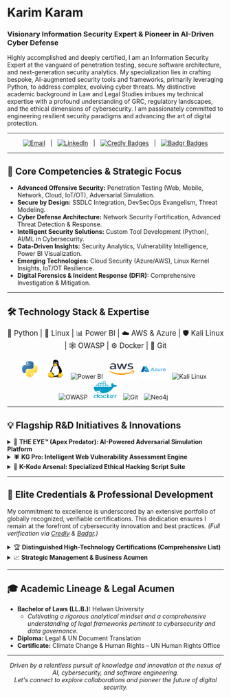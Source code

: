 # Karim Karam 
### Visionary Information Security Expert & Pioneer in AI-Driven Cyber Defense

Highly accomplished and deeply certified, I am an Information Security Expert at the vanguard of penetration testing, secure software architecture, and next-generation security analytics. My specialization lies in crafting bespoke, AI-augmented security tools and frameworks, primarily leveraging Python, to address complex, evolving cyber threats. My distinctive academic background in Law and Legal Studies imbues my technical expertise with a profound understanding of GRC, regulatory landscapes, and the ethical dimensions of cybersecurity. I am passionately committed to engineering resilient security paradigms and advancing the art of digital protection.

---

<p align="center">
  <a href="mailto:kareem.software@gmail.com"><img src="https://img.shields.io/badge/-Email-D14836?style=flat-square&logo=gmail&logoColor=white" alt="Email"/></a>
    |  
  <a href="https://www.linkedin.com/in/karim-karam-ahmed/" target="_blank"><img src="https://img.shields.io/badge/-LinkedIn-0077B5?style=flat-square&logo=linkedin&logoColor=white" alt="LinkedIn"/></a>
    |  
  <a href="https://www.credly.com/users/karim-karam-ahmed-ali/badges" target="_blank"><img src="https://img.shields.io/badge/-Credly%20Badges-00A9B7?style=flat-square&logo=credly&logoColor=white" alt="Credly Badges"/></a>
    |  
  <a href="https://api.badgr.io/public/collections/e02f6b1179764464b39c7eca6d29e4ac" target="_blank"><img src="https://img.shields.io/badge/-Badgr%20Badges-F05323?style=flat-square&logo=badgr&logoColor=white" alt="Badgr Badges"/></a>
</p>

---

## 🎯 Core Competencies & Strategic Focus

*   **Advanced Offensive Security:** Penetration Testing (Web, Mobile, Network, Cloud, IoT/OT), Adversarial Simulation.
*   **Secure by Design:** SSDLC Integration, DevSecOps Evangelism, Threat Modeling.
*   **Cyber Defense Architecture:** Network Security Fortification, Advanced Threat Detection & Response.
*   **Intelligent Security Solutions:** Custom Tool Development (Python), AI/ML in Cybersecurity.
*   **Data-Driven Insights:** Security Analytics, Vulnerability Intelligence, Power BI Visualization.
*   **Emerging Technologies:** Cloud Security (Azure/AWS), Linux Kernel Insights, IoT/OT Resilience.
*   **Digital Forensics & Incident Response (DFIR):** Comprehensive Investigation & Mitigation.

---

## 🛠️ Technology Stack & Expertise

<p align="center" style="font-size: 1.2em; margin-bottom: 15px;">
  🐍 Python | 🐧 Linux | 📊 Power BI | ☁️ AWS & Azure | 🛡️ Kali Linux | 🕸️ OWASP | ⚙️ Docker | 🔧 Git
</p>
<p align="center">
  <img src="https://raw.githubusercontent.com/devicons/devicon/master/icons/python/python-original.svg" alt="Python" width="45" height="45" style="margin-right:10px;"/>
  <img src="https://raw.githubusercontent.com/devicons/devicon/master/icons/linux/linux-original.svg" alt="Linux" width="45" height="45" style="margin-right:10px;"/>
  <img src="https://raw.githubusercontent.com/microsoft/PowerBI-Icons/main/PNG/Power-BI.png" alt="Power BI" width="45" height="45" style="margin-right:10px;"/>
  <img src="https://raw.githubusercontent.com/devicons/devicon/master/icons/amazonwebservices/amazonwebservices-original-wordmark.svg" alt="AWS" width="60" height="45" style="margin-right:10px;"/>
  <img src="https://raw.githubusercontent.com/devicons/devicon/master/icons/azure/azure-original-wordmark.svg" alt="Azure" width="60" height="45" style="margin-right:10px;"/>
  <img src="https://www.kali.org/images/kali-logo.svg" alt="Kali Linux" width="45" height="45" style="margin-right:10px;"/>
  <img src="https://owasp.org/assets/images/logo.png" alt="OWASP" width="45" height="45" style="margin-right:10px;"/>
  <img src="https://raw.githubusercontent.com/devicons/devicon/master/icons/docker/docker-plain-wordmark.svg" alt="Docker" width="55" height="45" style="margin-right:10px;"/>
  <img src="https://www.vectorlogo.zone/logos/git-scm/git-scm-icon.svg" alt="Git" width="45" height="45" style="margin-right:10px;"/>
  <img src="https://dist.neo4j.com/wp-content/uploads/20210423095420/neo4j-logo-2021.png" alt="Neo4j" width="45" height="45" style="margin-right:10px;"/>
</p>

---

## 💡 Flagship R&D Initiatives & Innovations

<details>
<summary>👑 <strong>THE EYE™ (Apex Predator): AI-Powered Adversarial Simulation Platform</strong></summary>
<div style="padding-left: 20px;">
<p>A paradigm-shifting, AI-orchestrated platform for comprehensive security posture validation and enterprise-grade adversarial emulation. THE EYE™ leverages a proprietary HyperConverged Cognitive Core (HC3) to deliver unparalleled proactive defense testing and advanced threat landscape intelligence.</p>
<strong>Core Innovations:</strong>
<ul>
  <li>Cognitive Knowledge Graph (KG) & Advanced Reasoning Engine.</li>
  <li>Multi-Agent AI Core (Apex Sentience) for strategic planning and adaptive C2 evasion.</li>
  <li>Unified Multi-Domain Security Analysis (DAST, SAST, SCA, Binary, Network, Cloud, Crypto).</li>
  <li>Kinetic EDR Evasion & Hyperstealth Module (AMSI Bypass, API Unhooking, Process Hollowing).</li>
</ul>
<em>Key Technologies: Python, Advanced AI/ML (TensorFlow/PyTorch), Neo4j, Docker/Kubernetes.</em><br/>
<em>(Status: Advanced R&D. Access restricted due to capability sensitivity.)</em>
</div>
</details>

<details>
<summary>🕷️ <strong>KG Pro: Intelligent Web Vulnerability Assessment Engine</strong></summary>
<div style="padding-left: 20px;">
<p>A sophisticated web application scanner designed to autonomously identify over 60 critical and common web vulnerabilities with high precision and contextual awareness, minimizing false positives.</p>
<em>Key Technologies: Python, Advanced Web Crawling/Parsing, Custom Vulnerability Signatures.</em>
</div>
</details>

<details>
<summary>🤖 <strong>K-Kode Arsenal: Specialized Ethical Hacking Script Suite</strong></summary>
<div style="padding-left: 20px;">
<p>A curated collection of 12+ high-performance Python scripts, purpose-built to automate and accelerate complex vulnerability scanning and security assessment workflows across diverse ethical hacking domains.</p>
</div>
</details>

---

## 📜 Elite Credentials & Professional Development

My commitment to excellence is underscored by an extensive portfolio of globally recognized, verifiable certifications. This dedication ensures I remain at the forefront of cybersecurity innovation and best practices.
*(Full verification via <a href="https://www.credly.com/users/karim-karam-ahmed-ali/badges" target="_blank">Credly</a> & <a href="https://api.badgr.io/public/collections/e02f6b1179764464b39c7eca6d29e4ac" target="_blank">Badgr</a>.)*

<details>
<summary>🏆 <strong>Distinguished High-Technology Certifications (Comprehensive List)</strong></summary>
<div style="padding-left: 20px; column-count: 2; column-gap: 40px;">

**I. Python, Data Science & Analytics:**
*   Python Essentials – Microsoft
*   Python Programming – ITI
*   Python Essentials (L1 & L2) – Cisco
*   Data Analytics Essentials – Cisco
*   Data Analysis with Python (L1-2) – IBM
*   Python for Data Science – IBM
*   Data Visualization with Python – IBM
*   Data Science & Analytics – HP
*   Data Analysis – Microsoft
*   Power BI – Microsoft
*   Advanced Google Analytics – Google
*   SEO Toolkit – SEMrush
*   Database Fundamentals – ITI

**II. AI & ML in Security:**
*   Intro to AI – AWS
*   AI Skills – Future Learn
*   AI – ITI
*   AI Security & Governance - Securiti

**III. Secure Software Development:**
*   SSDLC – ITI

**IV. Systems, Networking & Linux:**
*   IT-System Admin – ITI
*   Networking Basics – Cisco
*   Intro to Network Security - ITI
*   Network Fundamentals Impl. - ITI
*   Network Technician – Cisco
*   Network Devices & Config – Cisco
*   Network Virtualization – VMware
*   Network Fundamentals - ITI
*   OS Basics – Cisco
*   NDE Linux Essentials – Cisco
*   Intro to Linux (LSF101) – Linux Fdn.
*   Linux Kernel Dev (LFD103) – Linux Fdn.
*   Linux Essentials (Ubuntu) – ITI
*   PRNE - Cisco
*   Comp. Comm. & Networks -Saylor

**V. Cybersecurity, Cloud & Infra.:**
*   Intro to Cybersecurity – Cisco
*   Cybersecurity Fund. – Palo Alto
*   Network Security Fund. – Palo Alto
*   Cybersecurity Fund. – IBM
*   Cybersecurity Fund. Entry – Kaspersky
*   Cybersecurity & Cloud – Oracle
*   Critical Infra. Protection- OPSWAT
*   Azure Management – Microsoft
*   Power Protect Cyber Recovery – Dell

**VI. Offensive Security & Pentesting:**
*   Ethical Hacker (EHE) – EC-Council
*   Ethical Hacker – Cisco
*   Ethical Hacking – ITI
*   Pentesting & Ethical Hacking – CYBRARY
*   Offensive Pentesting – CYBRARY
*   Dev. Ethical Hacking Tools (Python) – CYBRARY
*   Android Bug Bounty – EC-Council
*   SQL Injection Attacks – EC-Council
*   Pentesting Engineer -Alison

**VII. AppSec & Threat Management:**
*   OWASP TOP10 (Web) – ITI
*   OWASP TOP10 (Mobile) – ITI
*   Mobile, IoT, OT Hacking– CYBRARY
*   Cyber Threat Management – Cisco

**VIII. Cyber Analysis & Forensics:**
*   Junior Cybersecurity Analyst – Cisco
*   Cybersecurity Engineer – ITI
*   CISSP – CYBRARY (Training)
*   Network Defense – Cisco
*   Endpoint Security – Cisco
*   Advanced Digital Forensics – Open Uni.
</div>
<br/>
<strong>Recognized Technical Badge Issuers (Select):</strong>
Microsoft, Cisco, IBM, Oracle, Palo Alto, Linux Foundation, EC-Council, AWS, Google, VMware, ITI.
</details>

<details>
<summary>📈 <strong>Strategic Management & Business Acumen</strong></summary>
<div style="padding-left: 20px;">
<p>Augmenting technical expertise with robust competencies in leadership, strategy, and business operations:</p>
<ul>
    <li>Human Resources Management (Diploma & Cert.)</li>
    <li>Strategic & People Management</li>
    <li>Innovation & Sustainability</li>
    <li>Business Intelligence & Product Management</li>
    <li>Advanced Decision-Making</li>
</ul>
</div>
</details>

---

## 🎓 Academic Lineage & Legal Acumen

*   **Bachelor of Laws (LL.B.):** Helwan University
    *   *Cultivating a rigorous analytical mindset and a comprehensive understanding of legal frameworks pertinent to cybersecurity and data governance.*
*   **Diploma:** Legal & UN Document Translation
*   **Certificate:** Climate Change & Human Rights – UN Human Rights Office

---

<p align="center" style="font-style: italic;">
  Driven by a relentless pursuit of knowledge and innovation at the nexus of AI, cybersecurity, and software engineering.
  <br/>
  Let's connect to explore collaborations and pioneer the future of digital security.
</p>

<!-- Optional: GitHub Stats - Uncomment and customize if desired -->
<!--
<p align="center">
  <img height="160em" src="https://github-readme-stats.vercel.app/api?username=YourGitHubUsername&show_icons=true&theme=transparent&include_all_commits=true&count_private=true&border_radius=10&hide_border=true"/>
  <img height="160em" src="https://github-readme-stats.vercel.app/api/top-langs/?username=YourGitHubUsername&layout=compact&langs_count=7&theme=transparent&border_radius=10&hide_border=true"/>
</p>
-->
